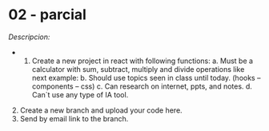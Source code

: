 # 02 - parcial
*Descripcion:*
- 1.	Create a new project in react with following functions:
    a.	Must be a calculator with sum, subtract, multiply and divide operations like next example:
    b.	Should use topics seen in class until today. (hooks – components – css)
    c.	Can research on internet, ppts, and notes.
    d.	Can´t use any type of IA tool.
2.	Create a new branch and upload your code here.
3.	Send by email link to the branch.

